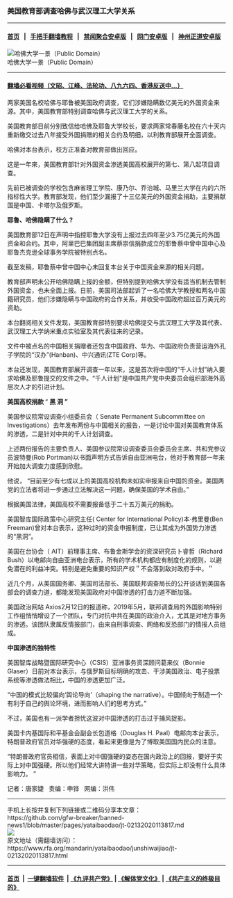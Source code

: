 ### 美国教育部调查哈佛与武汉理工大学关系
------------------------

#### [首页](https://github.com/gfw-breaker/banned-news1/blob/master/README.md) &nbsp;&nbsp;|&nbsp;&nbsp; [手把手翻墙教程](https://github.com/gfw-breaker/guides/wiki) &nbsp;&nbsp;|&nbsp;&nbsp; [禁闻聚合安卓版](https://github.com/gfw-breaker/bn-android) &nbsp;&nbsp;|&nbsp;&nbsp; [网门安卓版](https://github.com/oGate2/oGate) &nbsp;&nbsp;|&nbsp;&nbsp; [神州正道安卓版](https://github.com/SzzdOgate/update) 



<div id="headerimg">
 <img alt="哈佛大学一景（Public Domain）" src="https://www.rfa.org/mandarin/yataibaodao/junshiwaijiao/jt-01292020123754.html/0129e.jpg/@@images/f405e263-454b-450e-90b4-119d391b8cf5.jpeg" title="哈佛大学一景（Public Domain）"/>
 <div id="headerimgcontents">
  <div id="headerimgcaption">
   <span>
    哈佛大学一景（Public Domain）
   </span>
   <!-- zoomattribute -->
  </div>
  <!-- headerimgcaption -->
 </div>
 <!-- headerimagecontents -->
</div>

<hr/>


#### [翻墙必看视频（文昭、江峰、法轮功、八九六四、香港反送中...）](http://167.172.214.107/home.html)

<div id="storytext">
 <div>
  <div class="slot_header">
  </div>
 </div>
 <p>
  两家美国名校哈佛与耶鲁被美国政府调查，它们涉嫌隐瞒数亿美元的外国资金来源。其中，美国教育部特别调查哈佛与武汉理工大学的关系。
 </p>
 <p>
  美国教育部日前分别致信给哈佛及耶鲁大学校长，要求两家常春藤名校在六十天内重新缴交过去八年接受外国捐赠的相关合约及明细，以利教育部展开全面调查。
 </p>
 <p>
  哈佛对本台表示，校方正准备对教育部做出回应。
 </p>
 <p>
  这是一年來，美国教育部针对外国资金渗透美国高校展开的第七、第八起项目调查。
 </p>
 <p>
  先前已被调查的学校包含麻省理工学院、康乃尔、乔治城、马里兰大学在内的六所指标性大学。教育部发现，他们至少漏报了十三亿美元的外国资金捐助，主要捐献国是中国、卡塔尔及俄罗斯。
 </p>
 <p>
 </p>
 <p>
 </p>
 <p>
  <b>
   耶鲁、哈佛隐瞒了什么
  </b>
  <b>
   ?
  </b>
 </p>
 <p>
  <b>
  </b>
 </p>
 <p>
  美国教育部12日在声明中指控耶鲁大学没有上报过去四年至少3.75亿美元的外国资金和合约。其中，阿里巴巴集团副主席蔡崇信捐款成立的耶鲁蔡中曾中国中心及耶鲁杰克逊全球事务学院被特别点名。
 </p>
 <p>
  截至发稿，耶鲁蔡中曾中国中心未回复本台关于中国资金来源的相关问题。
 </p>
 <p>
  教育部声明未公开哈佛隐瞒上报的金额，但特别提到哈佛大学没有适当机制去管制外国资金，也未全面上报。日前，美国司法部起诉了一名哈佛大学教授和两名中国籍研究员，他们涉嫌隐瞒与中国政府的合作关系，并收受中国政府超过百万美元的资助。
 </p>
 <p>
  本台翻阅相关文件发现，美国教育部特别要求哈佛提交与武汉理工大学及其代表、武汉理工大学纳米重点实验室及其代表往来的记录。
 </p>
 <p>
  文件中被点名的中国相关捐赠者还包含中国政府、华为、中国政府负责营运海外孔子学院的“汉办”(Hanban)、中兴通讯(ZTE Corp)等。
 </p>
 <p>
  本台还发现，美国教育部展开调查一年以来，这是首次将中国的”千人计划”纳入要求哈佛及耶鲁提交的文件之中。“千人计划"是中国共产党中央委员会组织部海外高层次人才的引进计划。
 </p>
 <p>
  <b>
   美国高校捐款
  </b>
  <b>
  </b>
  “
  <b>
   黑
  </b>
  <b>
   洞
  </b>
  <b>
   ”
  </b>
 </p>
 <p>
  美国参议院常设调查小组委员会（ Senate Permanent Subcommittee on Investigations）去年发布两份与中国相关的报告，一是讨论中国对美国教育体系的渗透，二是针对中共的千人计划调查。
 </p>
 <p>
  上述两份报告的主要负责人、美国参议院常设调查委员会委员会主席、共和党参议员波特曼(Rob Portman)以书面声明方式告诉自由亚洲电台，他对于教育部一年来开始加大调查力度感到欣慰。
 </p>
 <p>
  他说， “目前至少有七成以上的美国高校机构未如实申报来自中国的资金。美国两党的立法者将进一步通过立法解决这一问题，确保美国的学术自由。”
 </p>
 <p>
  根据美国法律，美国高校不需要报备低于二十五万美元的捐助。
 </p>
 <p>
  美国智库国际政策中心研究主任( Center for International Policy)本·弗里曼(Ben Freeman)曾对本台表示，这种过时的资金申报制度，已让其成为外国势力渗透的“黑洞”。
 </p>
 <p>
  美国在台协会（ AIT）前理事主席、布鲁金斯学会的资深研究员卜睿哲（Richard Bush）以电邮向自由亚洲电台表示，所有的学术机构都应有制度化的规则，以避免潜在的利益冲突。特别是避免重要的知识产权＂不会落到敌对政府手中。＂
 </p>
 <p>
  近几个月，从美国国务卿、美国司法部长、美国联邦调查局长的公开谈话到美国各部会的调查力道，都能发现美国政府对中国渗透的打击力道不断加强。
 </p>
 <p>
  美国政治网站 Axios2月12日的报道称，2019年5月，联邦调查局的外国影响特别工作组悄悄增设了一个团队，专门对抗中共在美国的政治介入，尤其是对地方事务的渗透。该团队隶属反情报部门，由来自刑事调查、网络和反恐部门的情报人员组成。
 </p>
 <p>
  <b>
   中国渗透的独特性
  </b>
  <b>
  </b>
 </p>
 <p>
  美国智库战略暨国际研究中心（CSIS）亚洲事务资深顾问葛来仪（Bonnie Glaser）日前对本台表示，与俄罗斯目标明确的攻击、干涉美国政治、电子投票系统等渗透做法相比，中国的渗透更加广泛。
 </p>
 <p>
  “中国的模式比较偏向‘舆论导向’（shaping the narrative）。中国倾向于制造一个有利于自己的舆论环境，进而影响人们的思考方式。”
 </p>
 <p>
  不过，美国也有一派学者担忧这波对中国渗透的打击过于捕风捉影。
 </p>
 <p>
  美国卡内基国际和平基金会副会长包道格（Douglas H. Paal）电邮向本台表示，特朗普政府官员对华强硬的态度，看起来更像是为了博取美国国内民众的注意。
 </p>
 <p>
  “特朗普政府官员相信，表面上对中国强硬的姿态在国内政治上的回报，要好于实际上对中国强硬。所以他们经常大讲特讲一些对华策略，但实际上却没有什么具体影响力。 ”
 </p>
 <p>
 </p>
 <p>
  记者：唐家婕   责编：申铧   网编：洪伟
 </p>
</div>

<hr/>
手机上长按并复制下列链接或二维码分享本文章：<br/>
https://github.com/gfw-breaker/banned-news1/blob/master/pages/yataibaodao/jt-02132020113817.md <br/>
<a href='https://github.com/gfw-breaker/banned-news1/blob/master/pages/yataibaodao/jt-02132020113817.md'><img src='https://github.com/gfw-breaker/banned-news1/blob/master/pages/yataibaodao/jt-02132020113817.md.png'/></a> <br/>
原文地址（需翻墙访问）：https://www.rfa.org/mandarin/yataibaodao/junshiwaijiao/jt-02132020113817.html


------------------------
#### [首页](https://github.com/gfw-breaker/banned-news1/blob/master/README.md) &nbsp;|&nbsp; [一键翻墙软件](https://github.com/gfw-breaker/nogfw/blob/master/README.md) &nbsp;| [《九评共产党》](https://github.com/gfw-breaker/9ping.md/blob/master/README.md#九评之一评共产党是什么) | [《解体党文化》](https://github.com/gfw-breaker/jtdwh.md/blob/master/README.md) | [《共产主义的终极目的》](https://github.com/gfw-breaker/gczydzjmd.md/blob/master/README.md)


<img src='http://gfw-breaker.win/banned-news/pages/yataibaodao/jt-02132020113817.md' width='0px' height='0px'/>